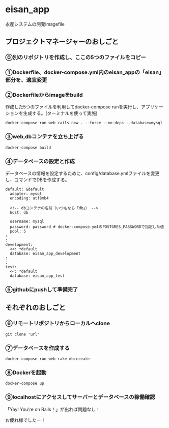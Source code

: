 # eisan_app
永産システムの開発imagefile


## プロジェクトマネージャーのおしごと


### ⓪別のリポジトリを作成し、ここの5つのファイルをコピー


### ①Dockerfile、docker-compose.yml内のeisan_appの「eisan」部分を、適宜変更


### ②Dockerfileからimageをbuild
作成した5つのファイルを利用してdocker-compose runを実行し、アプリケーションを生成する。(ターミナルを使って実施)
```
docker-compose run web rails new . --force --no-deps --database=mysql
```


### ③web,dbコンテナを立ち上げる
```
docker-compose build
```


### ④データベースの設定と作成
データベースの情報を設定するために、config/database.ymlファイルを変更し、コマンドでDBを作成する。

```# 設定箇所のみ抜粋
default: &default
  adapter: mysql
  encoding: utf8mb4

  <!-- dbコンテナの名前（いつもなら「db」） -->
  host: db
  
  username: mysql
  password: password # docker-compose.ymlのPOSTGRES_PASSWORDで指定した値
  pool: 5
:
:
development:
  <<: *default
  database: eisan_app_development
:
:
test:
  <<: *default
  database: eisan_app_test
```


### ⑤githubにpushして準備完了



## それぞれのおしごと


### ⑥リモートリポジトリからローカルへclone
```
git clone 'url'
```


### ⑦データベースを作成する
```
docker-compose run web rake db:create
```


### ⑧Dockerを起動
```
docker-compose up
```


### ⑨localhostにアクセスしてサーバーとデータベースの稼働確認
「Yay! You're on Rails！」が出れば問題なし！


お疲れ様でしたー！
